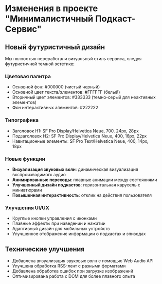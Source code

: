 # Изменения в проекте "Минималистичный Подкаст-Сервис"

## Новый футуристичный дизайн

Мы полностью переработали визуальный стиль сервиса, следуя футуристичной темной эстетике:

### Цветовая палитра
- Основной фон: #000000 (чистый черный)
- Основной цвет текста/элементов: #FFFFFF (белый)
- Вторичный цвет элементов: #333333 (темно-серый для неактивных элементов)
- Фон интерактивных элементов: #222222

### Типографика
- Заголовок H1: SF Pro Display/Helvetica Neue, 700, 24px, 28px
- Подзаголовок H2: SF Pro Display/Helvetica Neue, 400, 16px, 22px
- Навигационные элементы: SF Pro Text/Helvetica Neue, 400, 14px, 18px

### Новые функции
- **Визуализация звуковых волн**: динамическая визуализация воспроизводимого аудио
- **Анимированные переходы**: плавные анимации между состояниями
- **Улучшенный дизайн подкастов**: горизонтальная карусель с миниатюрами
- **Повышенная интерактивность**: отклик на действия пользователя

### Улучшения UI/UX
- Круглые кнопки управления с иконками
- Плавные эффекты при наведении и нажатии
- Адаптивный дизайн для мобильных устройств
- Улучшенное отображение информации о подкастах и эпизодах

## Технические улучшения
- Добавлена визуализация звуковых волн с помощью Web Audio API
- Улучшена обработка RSS-лент с разными форматами
- Добавлена обработка ошибок при загрузке изображений
- Оптимизирована работа с DOM для более плавного опыта
